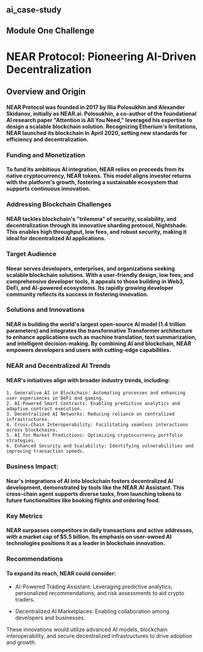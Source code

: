 ## ai_case-study
## Module One Challenge

# NEAR Protocol: Pioneering AI-Driven Decentralization
## Overview and Origin
#### NEAR Protocol was founded in 2017 by Illia Polosukhin and Alexander Skidanov, initially as NEAR.ai. Polosukhin, a co-author of the foundational AI research paper "Attention is All You Need," leveraged his expertise to design a scalable blockchain solution. Recognizing Etherium's limitations, NEAR launched its blockchain in April 2020, setting new standards for efficiency and decentralization.

### Funding and Monetization

#### To fund its ambitious AI integration, NEAR relies on proceeds from its native cryptocurrency, NEAR tokens. This model aligns investor returns with the platform's growth, fostering a sustainable ecosystem that supports continuous innovation.

### Addressing Blockchain Challenges

#### NEAR tackles blockchain's "trilemma" of security, scalability, and decentralization through its innovative sharding protocol, Nightshade. This enables high throughput, low fees, and robust security, making it ideal for decentralized AI applications. 

### Target Audience

#### Neear serves developers, enterprises, and organizations seeking scalable blockchain solutions. With a user-friendly design, low fees, and comprehensive developer tools, it appeals to those building in Web3, DeFi, and AI-powered ecosystems. Its rapidly growing developer community reflects its success in fostering innovation. 

### Solutions and Innovations

#### NEAR is building the world's largest open-source AI model (1.4 trillion parameters) and integrates the transformative Transformer architecture to enhance applications such as machine translation, text summarization, and intelligent decision-making. By combining AI and blockchain, NEAR empowers developers and users with cutting-edge capabilities.

### NEAR and Decentralized AI Trends

#### NEAR's initiatives align with broader industry trends, including:
    1. Generative AI in Blockchain: Automating processes and enhancing user experiences in DeFi and gaming.
    2. AI-Powered Smart Contracts: Enabling predictive analytics and adaptive contract execution.
    3. Decentralized AI Networks: Reducing reliance on centralized infrastructures.
    4. Cross-Chain Interoperability: Facilitating seamless interactions across blockchains.
    5. AI for Market Predictions: Optimizing cryptocurrency portfolio strategies. 
    6. Enhanced Security and Scalability: Identifying vulnerabilities and improving transaction speeds.

### Business Impact:

#### Near's integrations of AI into blockchain fosters decentralized AI development, demonstrated by tools like the NEAR.AI Assistant. This cross-chain agent supports diverse tasks, from launching tokens to future functionalities like booking flights and ordering food. 

### Key Metrics

#### NEAR surpasses competitors in daily transactions and active addresses, with a market cap of $5.5 billion. Its emphasis on user-owned AI technologies positions it as a leader in blockchain innovation. 

### Recommendations

#### To expand its reach, NEAR could consider:
* AI-Powered Trading Assistant: Leveraging predictive analytics, personalized recommendations, and risk assessments to aid crypto traders.

* Decentralized AI Marketplaces: Enabling collaboration among developers and businesses. 

These innovations would utilize advanced AI models, blockchain interoperability, and secure decentralized infrastructures to drive adoption and growth. 